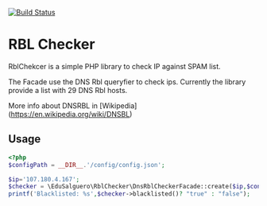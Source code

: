 [![Build Status](https://travis-ci.org/edusalguero/rbl-checker.svg?branch=master)](https://travis-ci.org/edusalguero/rbl-checker)

 # RBL Checker

RblChekcer is a simple PHP library to check IP against SPAM list.
 
The Facade use the DNS Rbl queryfier to check ips. Currently the library provide a list with 29 DNS Rbl hosts.

More info about DNSRBL in [Wikipedia] (https://en.wikipedia.org/wiki/DNSBL)

## Usage
```php
<?php
$configPath = __DIR__.'/config/config.json';

$ip='107.180.4.167';
$checker = \EduSalguero\RblChecker\DnsRblCheckerFacade::create($ip,$configPath);
printf('Blacklisted: %s',$checker->blacklisted()? "true" : "false");

